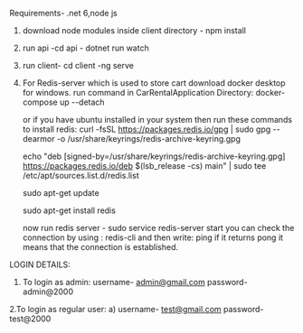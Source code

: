 Requirements- .net 6,node js

1. download node modules inside client directory - npm install
2. run api -cd api
           - dotnet run watch
3. run client- cd client
             -ng serve
4. For Redis-server which is used to store cart download docker desktop for windows.
   run command in CarRentalApplication Directory: docker-compose up --detach

   or if you have ubuntu installed in your system then 
   run these commands to install redis:
   curl -fsSL https://packages.redis.io/gpg | sudo gpg --dearmor -o /usr/share/keyrings/redis-archive-keyring.gpg

   echo "deb [signed-by=/usr/share/keyrings/redis-archive-keyring.gpg] https://packages.redis.io/deb $(lsb_release -cs) main" | sudo tee       /etc/apt/sources.list.d/redis.list

   sudo apt-get update

   sudo apt-get install redis

   now run redis server - sudo service redis-server start
   you can check the connection by using : redis-cli
   and then write: ping
   if it returns pong it means that the connection is established.

LOGIN DETAILS:

1. To login as admin: username- admin@gmail.com
                      password- admin@2000

2.To login as regular user:
                           a) username- test@gmail.com
                              password- test@2000                    

